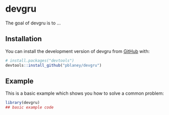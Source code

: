 
<!-- README.md is generated from README.Rmd. Please edit that file -->

# devgru

<!-- badges: start -->
<!-- badges: end -->

The goal of devgru is to …

## Installation

You can install the development version of devgru from
[GitHub](https://github.com/) with:

``` r
# install.packages("devtools")
devtools::install_github("pblaney/devgru")
```

## Example

This is a basic example which shows you how to solve a common problem:

``` r
library(devgru)
## basic example code
```
